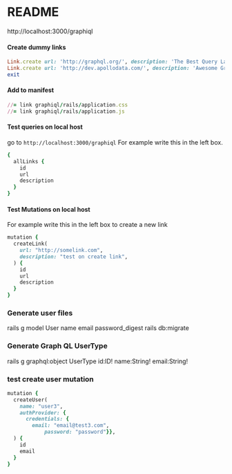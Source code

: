 # README
http://localhost:3000/graphiql

#### Create dummy links
```rb
Link.create url: 'http://graphql.org/', description: 'The Best Query Language'
Link.create url: 'http://dev.apollodata.com/', description: 'Awesome GraphQL Client'
exit
```

#### Add to manifest
```rb
//= link graphiql/rails/application.css
//= link graphiql/rails/application.js
```

#### Test queries on local host
go to `http://localhost:3000/graphiql`
For example write this in the left box.
```rb
{
  allLinks {
    id
    url
    description
  }
}
```

#### Test Mutations on local host
For example write this in the left box to create a new link
```rb
mutation {
  createLink(
    url: "http://somelink.com",
    description: "test on create link",
  ) {
    id
    url
    description
  }
}
```

### Generate user files
rails g model User name email password_digest
rails db:migrate


### Generate Graph QL UserType
rails g graphql:object UserType id:ID! name:String! email:String!

### test create user mutation
```rb
mutation {
  createUser(
    name: "user3",
  	authProvider: {
      credentials: {
        email: "email@test3.com",
    		password: "password"}},
  ) {
    id
    email
  }
}
```
